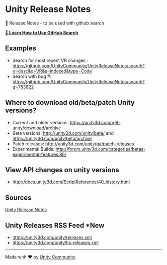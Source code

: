 # Unity Release Notes

:notebook: Release Notes - to be used with github search

[**:book: Learn How to Use GitHub Search**](https://help.github.com/categories/search)

## Examples

- Search for most recent VR changes : https://github.com/UnityCommunity/UnityReleaseNotes/search?o=desc&q=VR&s=indexed&type=Code
- Search with bug #: https://github.com/UnityCommunity/UnityReleaseNotes/search?q=753822

## Where to download old/beta/patch Unity versions?

- Current and older versions: https://unity3d.com/get-unity/download/archive
- Beta versions: http://unity3d.com/unity/beta/ and https://unity3d.com/unity/beta/archive
- Patch releases: http://unity3d.com/unity/qa/patch-releases
- Experimental Builds: http://forum.unity3d.com/categories/betas-experimental-features.86/

## View API changes on unity versions

- http://docs.unity3d.com/ScriptReference/40_history.html

## Sources

[Unity Release Notes](https://unity3d.com/unity/whats-new/)

## Unity Releases RSS Feed *New

- https://unity3d.com/unity/releases.xml
- https://unity3d.com/unity/lts-releases.xml

---

Made with :heart: by [Unity Community](https://github.com/UnityCommunity/)
